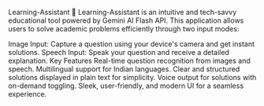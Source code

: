 Learning-Assistant 🌟
Learning-Assistant is an intuitive and tech-savvy educational tool powered by Gemini AI Flash API. This application allows users to solve academic problems efficiently through two input modes:

Image Input: Capture a question using your device's camera and get instant solutions.
Speech Input: Speak your question and receive a detailed explanation.
Key Features
Real-time question recognition from images and speech.
Multilingual support for Indian languages.
Clear and structured solutions displayed in plain text for simplicity.
Voice output for solutions with on-demand toggling.
Sleek, user-friendly, and modern UI for a seamless experience.